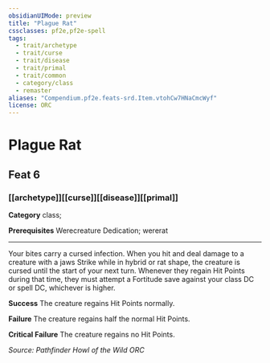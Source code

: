 ```yaml
---
obsidianUIMode: preview
title: "Plague Rat"
cssclasses: pf2e,pf2e-spell
tags:
  - trait/archetype
  - trait/curse
  - trait/disease
  - trait/primal
  - trait/common
  - category/class
  - remaster
aliases: "Compendium.pf2e.feats-srd.Item.vtohCw7HNaCmcWyf"
license: ORC
---
```

# Plague Rat
## Feat 6
### [[archetype]][[curse]][[disease]][[primal]]

**Category** class; 



**Prerequisites** Werecreature Dedication; wererat
* * *
Your bites carry a cursed infection. When you hit and deal damage to a creature with a jaws Strike while in hybrid or rat shape, the creature is cursed until the start of your next turn. Whenever they regain Hit Points during that time, they must attempt a Fortitude save against your class DC or spell DC, whichever is higher.

**Success** The creature regains Hit Points normally.

**Failure** The creature regains half the normal Hit Points.

**Critical Failure** The creature regains no Hit Points.

*Source: Pathfinder Howl of the Wild*
*ORC*